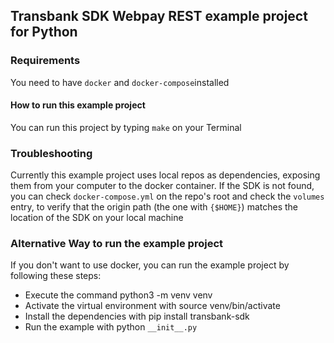 ## Transbank SDK Webpay REST example project for Python

### Requirements

You need to have `docker` and `docker-compose`installed

#### How to run this example project

You can run this project by typing `make` on your Terminal

### Troubleshooting

Currently this example project uses local repos as dependencies, exposing them from your computer to
the docker container. If the SDK is not found, you can check `docker-compose.yml` on the repo's root and check the
`volumes` entry, to verify that the origin path (the one with `{$HOME}`) matches the location of the SDK on your local
machine

### Alternative Way to run the example project

If you don't want to use docker, you can run the example project by following these steps:

- Execute the command python3 -m venv venv
- Activate the virtual environment with source venv/bin/activate
- Install the dependencies with pip install transbank-sdk
- Run the example with python `__init__.py`
